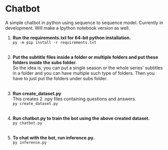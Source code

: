 # Chatbot
A simple chatbot in python using sequence to sequence model. Currently in development. Will make a Ipython notebook version as well.

1. <p><b>Run the requirements.txt for 64-bit python installation.</b> <br/> <code>py -m pip install -r requirements.txt</code><br/><br/></p>

2. <p><b>Put the subtitle files inside a folder or multiple folders and put these folders inside the subs folder. </b> <br/>So the idea is, you can put a single season or the whole series' subtitles in a folder and you can have multiple such type of folders. Then you have to just put the folders under subs folder.<br/><br/></p>

3. <p><b>Run create_dataset.py </b><br/>This creates 2 .npy files containing questions and answers. <br/> <code>py create_dataset.py</code><br/><br/></p>

4. <p><b>Run chatbot.py to train the bot using the above created dataset.</b><br/><code>py chatbot.py</code><br/><br/></p>

5. <p><b>To chat with the bot, run inference.py.</b><br/><code>py inference.py</code><br/><br/></p>
